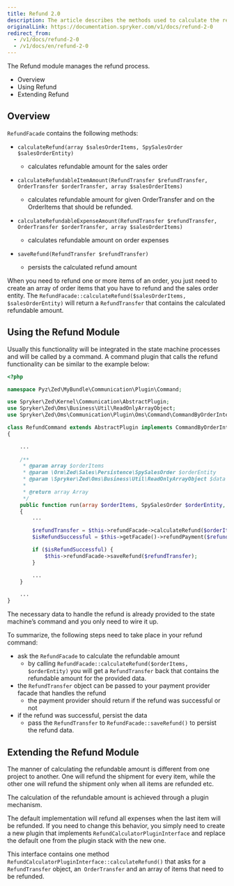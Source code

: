 ```yaml
---
title: Refund 2.0
description: The article describes the methods used to calculate the refund, as well as ways of using and extending the Refund module.
originalLink: https://documentation.spryker.com/v1/docs/refund-2-0
redirect_from:
  - /v1/docs/refund-2-0
  - /v1/docs/en/refund-2-0
---
```


The Refund module manages the refund process.

* Overview
* Using  Refund 
* Extending  Refund 

## Overview

`RefundFacade` contains the following methods:

* `calculateRefund(array $salesOrderItems, SpySalesOrder $salesOrderEntity)`
    * calculates refundable amount for the sales order

* `calculateRefundableItemAmount(RefundTransfer $refundTransfer, OrderTransfer $orderTransfer, array $salesOrderItems)`
    * calculates refundable amount for given OrderTransfer and on the OrderItems that should be refunded.

* `calculateRefundableExpenseAmount(RefundTransfer $refundTransfer, OrderTransfer $orderTransfer, array $salesOrderItems)`
    * calculates refundable amount on order expenses

* `saveRefund(RefundTransfer $refundTransfer)`
    * persists the calculated refund amount

When you need to refund one or more items of an order, you just need to create an array of order items that you have to refund and the sales order entity. The `RefundFacade::calculateRefund($salesOrderItems, $salesOrderEntity)` will return a `RefundTransfer` that contains the calculated refundable amount.

## Using the Refund Module

Usually this functionality will be integrated in the state machine processes and will be called by a command.
A command plugin that calls the refund functionality can be similar to the example below:

```php
<?php

namespace Pyz\Zed\MyBundle\Communication\Plugin\Command;

use Spryker\Zed\Kernel\Communication\AbstractPlugin;
use Spryker\Zed\Oms\Business\Util\ReadOnlyArrayObject;
use Spryker\Zed\Oms\Communication\Plugin\Oms\Command\CommandByOrderInterface;

class RefundCommand extends AbstractPlugin implements CommandByOrderInterface
{

	...
	
	/**
	 * @param array $orderItems
	 * @param \Orm\Zed\Sales\Persistence\SpySalesOrder $orderEntity
	 * @param \Spryker\Zed\Oms\Business\Util\ReadOnlyArrayObject $data
	 *
	 * @return array Array
	 */
	public function run(array $orderItems, SpySalesOrder $orderEntity, ReadOnlyArrayObject $data)
	{
		...

		$refundTransfer = $this->refundFacade->calculateRefund($orderItems, $orderEntity);
		$isRefundSuccessful = $this->getFacade()->refundPayment($refundTransfer);

		if ($isRefundSuccessful) {
			$this->refundFacade->saveRefund($refundTransfer);
		}

		...
	}

	...
}
```

The necessary data to handle the refund is already provided to the state machine’s command and you only need to wire it up.

To summarize, the following steps need to take place in your refund command:

* ask the `RefundFacade` to calculate the refundable amount 
    * by calling `RefundFacade::calculateRefund($orderItems, $orderEntity)` you will get a `RefundTransfer` back that contains the refundable amount for the provided data.
* the `RefundTransfer` object can be passed to your payment provider facade that handles the refund
    * the payment provider should return if the refund was successful or not
* if the refund was successful, persist the data
    * pass the `RefundTransfer` to `RefundFacade::saveRefund()` to persist the refund data.

## Extending the Refund Module
The manner of calculating the refundable amount is different from one project to another. One will refund the shipment for every item, while the other one will refund the shipment only when all items are refunded etc.

The calculation of the refundable amount is achieved through a plugin mechanism.

The default implementation will refund all expenses when the last item will be refunded. If you need to change this behavior, you simply need to create a new plugin that implements `RefundCalculatorPluginInterface` and replace the default one from the plugin stack with the new one.

This interface contains one method `RefundCalculatorPluginInterface::calculateRefund()` that asks for a `RefundTransfer` object, an` OrderTransfer` and an array of items that need to be refunded.
